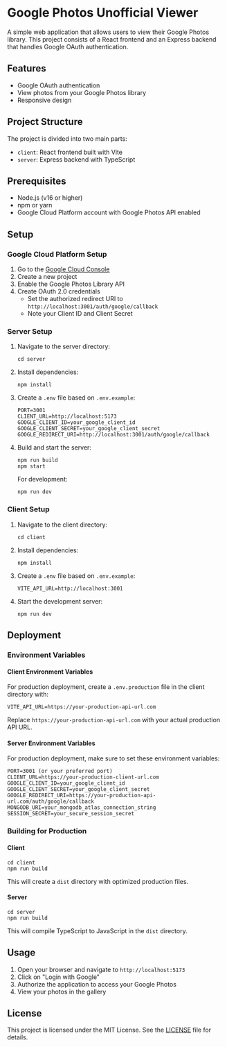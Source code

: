 # Google Photos Unofficial Viewer

A simple web application that allows users to view their Google Photos library. This project consists of a React frontend and an Express backend that handles Google OAuth authentication.

## Features

- Google OAuth authentication
- View photos from your Google Photos library
- Responsive design

## Project Structure

The project is divided into two main parts:

- `client`: React frontend built with Vite
- `server`: Express backend with TypeScript

## Prerequisites

- Node.js (v16 or higher)
- npm or yarn
- Google Cloud Platform account with Google Photos API enabled

## Setup

### Google Cloud Platform Setup

1. Go to the [Google Cloud Console](https://console.cloud.google.com/)
2. Create a new project
3. Enable the Google Photos Library API
4. Create OAuth 2.0 credentials
   - Set the authorized redirect URI to `http://localhost:3001/auth/google/callback`
   - Note your Client ID and Client Secret

### Server Setup

1. Navigate to the server directory:
   ```
   cd server
   ```

2. Install dependencies:
   ```
   npm install
   ```

3. Create a `.env` file based on `.env.example`:
   ```
   PORT=3001
   CLIENT_URL=http://localhost:5173
   GOOGLE_CLIENT_ID=your_google_client_id
   GOOGLE_CLIENT_SECRET=your_google_client_secret
   GOOGLE_REDIRECT_URI=http://localhost:3001/auth/google/callback
   ```

4. Build and start the server:
   ```
   npm run build
   npm start
   ```

   For development:
   ```
   npm run dev
   ```

### Client Setup

1. Navigate to the client directory:
   ```
   cd client
   ```

2. Install dependencies:
   ```
   npm install
   ```

3. Create a `.env` file based on `.env.example`:
   ```
   VITE_API_URL=http://localhost:3001
   ```

4. Start the development server:
   ```
   npm run dev
   ```

## Deployment

### Environment Variables

#### Client Environment Variables

For production deployment, create a `.env.production` file in the client directory with:

```
VITE_API_URL=https://your-production-api-url.com
```

Replace `https://your-production-api-url.com` with your actual production API URL.

#### Server Environment Variables

For production deployment, make sure to set these environment variables:

```
PORT=3001 (or your preferred port)
CLIENT_URL=https://your-production-client-url.com
GOOGLE_CLIENT_ID=your_google_client_id
GOOGLE_CLIENT_SECRET=your_google_client_secret
GOOGLE_REDIRECT_URI=https://your-production-api-url.com/auth/google/callback
MONGODB_URI=your_mongodb_atlas_connection_string
SESSION_SECRET=your_secure_session_secret
```

### Building for Production

#### Client

```
cd client
npm run build
```

This will create a `dist` directory with optimized production files.

#### Server

```
cd server
npm run build
```

This will compile TypeScript to JavaScript in the `dist` directory.

## Usage

1. Open your browser and navigate to `http://localhost:5173`
2. Click on "Login with Google"
3. Authorize the application to access your Google Photos
4. View your photos in the gallery

## License

This project is licensed under the MIT License. See the [LICENSE](LICENSE) file for details.